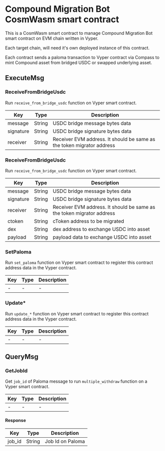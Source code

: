 # Compound Migration Bot CosmWasm smart contract

This is a CosmWasm smart contract to manage Compound Migration Bot smart contract on EVM chain written in Vyper.

Each target chain, will need it's own deployed instance of this contract.

Each contract sends a paloma transaction to Vyper contract via Compass to mint Compound asset from bridged USDC or swapped underlying asset.

## ExecuteMsg

### ReceiveFromBridgeUsdc

Run `receive_from_bridge_usdc` function on Vyper smart contract.

| Key       | Type   | Description                                                           |
|-----------|--------|-----------------------------------------------------------------------|
| message   | String | USDC bridge message bytes data                                        |
| signature | String | USDC bridge signature bytes data                                      |
| receiver  | String | Receiver EVM address. It should be same as the token migrator address |

### ReceiveFromBridgeUsdc

Run `receive_from_bridge_usdc` function on Vyper smart contract.

| Key       | Type   | Description                                                           |
|-----------|--------|-----------------------------------------------------------------------|
| message   | String | USDC bridge message bytes data                                        |
| signature | String | USDC bridge signature bytes data                                      |
| receiver  | String | Receiver EVM address. It should be same as the token migrator address |
| ctoken    | String | cToken address to be migrated                                         |
| dex       | String | dex address to exchange USDC into asset                               |
| payload   | String | payload data to exchange USDC into asset                              |

### SetPaloma

Run `set_paloma` function on Vyper smart contract to register this contract address data in the Vyper contract.

| Key | Type | Description |
|-----|------|-------------|
| -   | -    | -           |

### Update*

Run `update_*` function on Vyper smart contract to register this contract address data in the Vyper contract.

| Key | Type | Description |
|-----|------|-------------|
| -   | -    | -           |

## QueryMsg

### GetJobId

Get `job_id` of Paloma message to run `multiple_withdraw` function on a Vyper smart contract.

| Key | Type | Description |
|-----|------|-------------|
| -   | -    | -           |

#### Response

| Key    | Type   | Description      |
|--------|--------|------------------|
| job_id | String | Job Id on Paloma |


